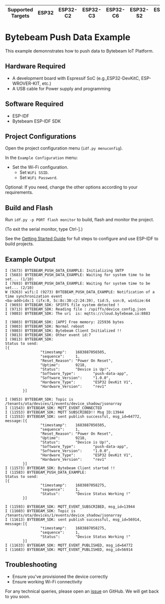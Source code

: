 | Supported Targets | ESP32 | ESP32-C2 | ESP32-C3 | ESP32-C6 | ESP32-S2 | ESP32-S3 |
| ----------------- | ----- | -------- | -------- | -------- | -------- | -------- |

# Bytebeam Push Data Example
This example demonnstrates how to push data to Bytebeam IoT Platform.

## Hardware Required
- A development board with Espressif SoC (e.g.,ESP32-DevKitC, ESP-WROVER-KIT, etc.)
- A USB cable for Power supply and programming

## Software Required
- ESP-IDF
- Bytebeam ESP-IDF SDK

## Project Configurations

Open the project configuration menu (`idf.py menuconfig`).

In the `Example Configuration` menu:

- Set the Wi-Fi configuration.
  - Set `WiFi SSID`.
  - Set `WiFi Password`.

Optional: If you need, change the other options according to your requirements.

## Build and Flash

Run `idf.py -p PORT flash monitor` to build, flash and monitor the project.

(To exit the serial monitor, type Ctrl-].)

See the [Getting Started Guide](https://docs.espressif.com/projects/esp-idf/en/latest/get-started/index.html) for full steps to configure and use ESP-IDF to build projects.

## Example Output

```
I (5673) BYTEBEAM_PUSH_DATA_EXAMPLE: Initializing SNTP
I (5683) BYTEBEAM_PUSH_DATA_EXAMPLE: Waiting for system time to be set... (1/10)
I (7693) BYTEBEAM_PUSH_DATA_EXAMPLE: Waiting for system time to be set... (2/10)
W (9263) wifi:I (9273) BYTEBEAM_PUSH_DATA_EXAMPLE: Notification of a time synchronization event
<ba-add>idx:1 (ifx:0, 5c:8c:30:c2:24:39), tid:5, ssn:0, winSize:64
I (9693) BYTEBEAM_SDK: SPIFFS file system detected !
I (9713) BYTEBEAM_SDK: Reading file : /spiffs/device_config.json
I (9803) BYTEBEAM_SDK: The uri  is: mqtts://cloud.bytebeam.io:8883

I (9803) BYTEBEAM_SDK: [APP] Free memory: 225936 bytes
I (9803) BYTEBEAM_SDK: Normal reboot
I (9803) BYTEBEAM_SDK: Bytebeam Client Initialized !!
I (9813) BYTEBEAM_SDK: Other event id:7
I (9813) BYTEBEAM_SDK:
Status to send:
[{
                "timestamp":    1683887056505,
                "sequence":     1,
                "Reset_Reason": "Power On Reset",
                "Uptime":       9218,
                "Status":       "Device is Up!",
                "Software_Type":        "push-data-app",
                "Software_Version":     "1.0.0",
                "Hardware_Type":        "ESP32 DevKit V1",
                "Hardware_Version":     "rev1"
        }]

I (9853) BYTEBEAM_SDK: Topic is /tenants/ota/devices/1/events/device_shadow/jsonarray
I (11543) BYTEBEAM_SDK: MQTT_EVENT_CONNECTED
I (11553) BYTEBEAM_SDK: MQTT SUBSCRIBED!! Msg ID:13944
I (11553) BYTEBEAM_SDK: sent publish successful, msg_id=64772, message:[{
                "timestamp":    1683887056505,
                "sequence":     1,
                "Reset_Reason": "Power On Reset",
                "Uptime":       9218,
                "Status":       "Device is Up!",
                "Software_Type":        "push-data-app",
                "Software_Version":     "1.0.0",
                "Hardware_Type":        "ESP32 DevKit V1",
                "Hardware_Version":     "rev1"
        }]
I (11573) BYTEBEAM_SDK: Bytebeam Client started !!
I (11583) BYTEBEAM_PUSH_DATA_EXAMPLE:
Status to send:
[{
                "timestamp":    1683887058275,
                "sequence":     1,
                "Status":       "Device Status Working !"
        }]

I (11593) BYTEBEAM_SDK: MQTT_EVENT_SUBSCRIBED, msg_id=13944
I (11603) BYTEBEAM_SDK: Topic is /tenants/ota/devices/1/events/device_shadow/jsonarray
I (11613) BYTEBEAM_SDK: sent publish successful, msg_id=56914, message:[{
                "timestamp":    1683887058275,
                "sequence":     1,
                "Status":       "Device Status Working !"
        }]
I (11633) BYTEBEAM_SDK: MQTT_EVENT_PUBLISHED, msg_id=64772
I (11683) BYTEBEAM_SDK: MQTT_EVENT_PUBLISHED, msg_id=56914
```

## Troubleshooting

- Ensure you've provisioned the device correctly
- Ensure working Wi-Fi connectivity

For any technical queries, please open an [issue](https://github.com/bytebeamio/bytebeam-esp-idf-sdk/issues) on GitHub. We will get back to you soon.